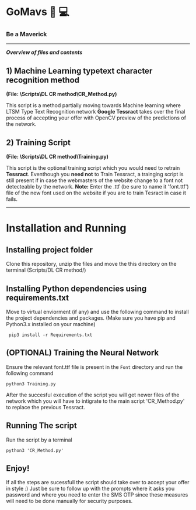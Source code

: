 # GoMavs  🐎 💻
 
### Be a Maverick
_______________________________________________________________________________________________
___Overview of files and contents___

## 1) Machine Learning typetext character recognition method 
__(File: \Scripts\DL CR method\CR_Method.py)__

This script is a method partially moving towards Machine learning where LTSM Type Text Recognition network __Google Tessract__ takes over the final process of accepting your offer with OpenCV preview of the predictions of the network. 

## 2) Training Script
__(File: \Scripts\DL CR method\Training.py)__

This script is the optional training script which you would need to retrain __Tessract__. Eventhough you __need not__ to Train Tessract, a trainging script is still present if in case the webmasters of the website change to a font not detecteable by the network. 
__Note:__ Enter the .ttf (be sure to name it 'font.ttf') file of the new font used on the website if you are to train Tesract in case it fails. 

_______________________________________________________________________________________________
# Installation and Running 

## Installing project folder
Clone this repository, unzip the files and move the this directory on the terminal (Scripts/DL CR method/) 

## Installing Python dependencies using requirements.txt
Move to virtual enviorment (if any) and use the following command to install the project dependencies and packages.
(Make sure you have pip and Python3.x installed on your machine)

``` pip3 install -r Requirements.txt```

## (OPTIONAL) Training the Neural Network
Ensure the relevant font.ttf file is present in the ```Font``` directory and run the following command

```python3 Training.py```

After the succesful execution of the script you will get newer files of the network which you will have to intigrate to the main script 'CR_Method.py' to replace the previous Tessract.

## Running The script
Run the script by a terminal

``` python3 'CR_Method.py' ```

## Enjoy!
If all the steps are sucessfull the script should take over to accept your offer in style :)
Just be sure to follow up with the prompts where it asks you password and where you need to enter the SMS OTP since these measures will need to be done manually for security purposes.
